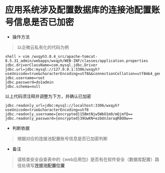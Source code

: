 # 应用系统涉及配置数据库的连接池配置账号信息是否已加密

- 操作方法
> 以企微云私有化的代码为例
```
shell > vim /wxqyh3.0.4_src/apache-tomcat-8.5.31_admin/webapps/wxqyh/WEB-INF/classes/application.properties
jdbc.driverClassName=com.mysql.jdbc.Driver
jdbc.url=jdbc:mysql://127.0.0.1:3306/wxqyh?useUnicode=true&characterEncoding=utf8&&connectionCollation=utf8mb4_general_ci
jdbc.username=root
jdbc.password=do1admin
jdbc.schema=null
```
以上代码须注释并调整为下方，并确认已加密
```
jdbc.readonly_url=jdbc:mysql://localhost:3306/wxqyh?useUnicode=true&characterEncoding=utf8
jdbc.readonly_username={encrypted}15BmtNjw5WbO1m9/mQjmfQ==
jdbc.readonly_password={encrypted}39UwKN+ezbUnJaraqR8OOw==
```

- 判断依据
> 根据对应的连接池配置账号信息是否已加密判断

- 备注
> 请核查安全自查表中的《web应用包》是否有在软件安全（数据库配置）路径处填写**连接池配置位置**

